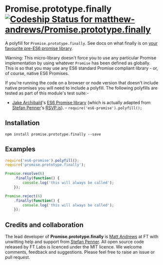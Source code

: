 # Promise.prototype.finally [ ![Codeship Status for matthew-andrews/Promise.prototype.finally](https://codeship.io/projects/d2ed45d0-3364-0132-3c6b-26237c03a86a/status)](https://codeship.io/projects/40589)

A polyfill for `Promise.prototype.finally`.  See docs on what finally is on [your favourite pre-ES6 promise library](https://github.com/kriskowal/q/wiki/API-Reference#promisefinallycallback).

Warning: This micro-library doesn't force you to use any particular Promise implementation by using whatever `Promise` has been defined as globally.  This is so that you may use any ES6 standard Promise compliant library - or, of course, native ES6 Promises.

If you're running the code on a browser or node version that doesn't include native promises you will need to include a polyfill. The following polyfills are tested as part of this module's test suite:-

- [Jake Archibald](https://twitter.com/jaffathecake)'s [ES6 Promise library](https://github.com/jakearchibald/es6-promise) (which is actually adapted from [Stefan Penner](https://twitter.com/stefanpenner)'s [RSVP.js](https://github.com/tildeio/rsvp.js)). -  `require('es6-promise').polyfill();`

## Installation

```
npm install promise.prototype.finally --save
```

## Examples

```js
require('es6-promise').polyfill();
require('promise.prototype.finally');

Promise.resolve(6)
	.finally(function() {
		console.log('this will always be called');
	});

Promise.reject(6)
	.finally(function() {
		console.log('this will always be called');
	});
```

## Credits and collaboration

The lead developer of **Promise.prototype.finally** is [Matt Andrews](http://twitter.com/andrewsmatt) at FT with unwitting help and support from [Stefan Penner](https://twitter.com/stefanpenner). All open source code released by FT Labs is licenced under the MIT licence. We welcome comments, feedback and suggestions.  Please feel free to raise an issue or pull request.
